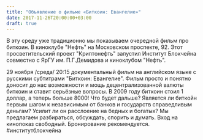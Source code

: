 ```yaml
---
title: "Объявление о фильме «Биткоин: Евангелие»"
date: 2017-11-26T20:00:00+03:00
draft: true
---
```


В эту среду уже традиционно мы показываем очередной фильм про биткоин. В киноклубе "Нефть" на Московском проспекте, 92. Этот просветительский проект "Криптонефть" запустил Институт Блокчейна совместно с ЯрГУ им. П.Г.Демидова и киноклубом "Нефть".
<!--more-->

29 ноября /среда/ 20:15 документальный фильм на английском языке с русскими субтитрами "Биткоин: Евангелие".
Фильм просто и понятно доносит до нас возможности и мощь децентрализованной валюты биткоин и ставит серьёзные вопросы.
В 2009 году биткоин стоил 1 доллар, а теперь больше 8000! Что будет дальше? Является ли биткойн первым шагом к независимым от банков и государств справедливым деньгам? Усилит ли он расслоение на бедных и богатых?
Мы предлагаем разбираться, обсуждать, спорить и думать. Вход на кинопоказ свободный. Бронирование рекомендуется.
#институтблокчейна